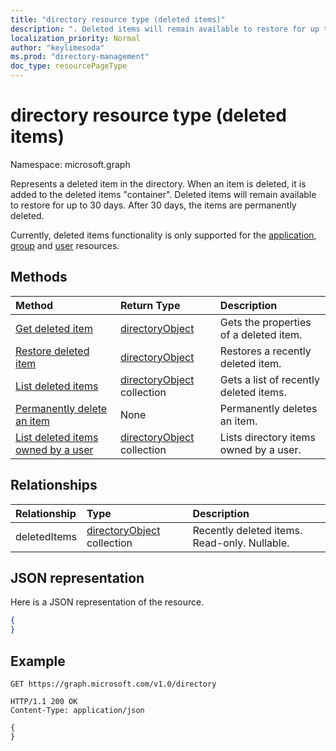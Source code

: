 ```yaml
---
title: "directory resource type (deleted items)"
description: ". Deleted items will remain available to restore for up to 30 days. After 30 days, the items are permanently deleted."
localization_priority: Normal
author: "keylimesoda"
ms.prod: "directory-management"
doc_type: resourcePageType
---
```


# directory resource type (deleted items)

Namespace: microsoft.graph

Represents a deleted item in the directory. When an item is deleted, it is added to the deleted items "container". Deleted items will remain available to restore for up to 30 days. After 30 days, the items are permanently deleted.

Currently, deleted items functionality is only supported for the [application](application.md), [group](group.md) and [user](user.md) resources.

## Methods

| Method         | Return Type | Description |
|:---------------|:------------|:------------|
|[Get deleted item](../api/directory-deleteditems-get.md) | [directoryObject](directoryobject.md) | Gets the properties of a deleted item. |
|[Restore deleted item](../api/directory-deleteditems-restore.md) |[directoryObject](directoryobject.md)| Restores a recently deleted item. |
|[List deleted items](../api/directory-deleteditems-list.md) |[directoryObject](directoryobject.md) collection| Gets a list of recently deleted items. |
|[Permanently delete an item](../api/directory-deleteditems-delete.md) | None | Permanently deletes an item. |
|[List deleted items owned by a user](../api/directory-deleteditems-user-owned.md) | [directoryObject](directoryobject.md) collection | Lists directory items owned by a user. |

## Relationships
| Relationship | Type	|Description|
|:---------------|:--------|:----------|
|deletedItems|[directoryObject](directoryobject.md) collection| Recently deleted items. Read-only. Nullable.|

## JSON representation
Here is a JSON representation of the resource.

<!-- {
  "blockType": "resource",
  "baseType": "microsoft.graph.entity",
  "@odata.type": "microsoft.graph.directory"
}-->

```json
{
}
```

## Example

<!--{"blockType": "request"}-->
```http
GET https://graph.microsoft.com/v1.0/directory
```

<!--{"blockType": "response", "truncated": true, "@odata.type": "microsoft.graph.directory"}-->
```http
HTTP/1.1 200 OK
Content-Type: application/json

{
}
```


<!-- uuid: 8fcb5dbc-d5aa-4681-8e31-b001d5168d79
2015-10-25 14:57:30 UTC -->
<!-- {
  "type": "#page.annotation",
  "description": "directory resource",
  "keywords": "",
  "section": "documentation",
  "tocPath": ""
}-->


